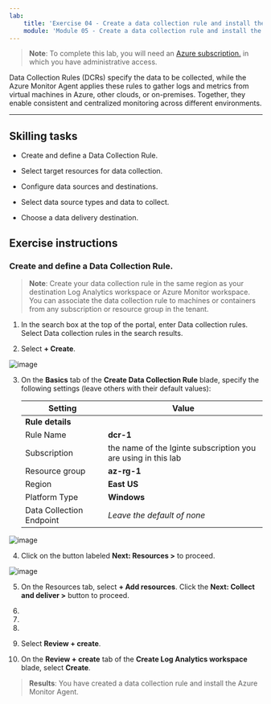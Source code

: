 ```yaml
---
lab:
    title: 'Exercise 04 - Create a data collection rule and install the Azure Monitor Agent'    
    module: 'Module 05 - Create a data collection rule and install the Azure Monitor Agent'
---
```



>**Note**: To complete this lab, you will need an [Azure subscription.](https://azure.microsoft.com/en-us/free/?azure-portal=true) in which you have administrative access. 


Data Collection Rules (DCRs) specify the data to be collected, while the Azure Monitor Agent applies these rules to gather logs and metrics from virtual machines in Azure, other clouds, or on-premises. Together, they enable consistent and centralized monitoring across different environments.

---

## Skilling tasks

- Create and define a Data Collection Rule.

- Select target resources for data collection.
  
- Configure data sources and destinations.

- Select data source types and data to collect.

- Choose a data delivery destination.

## Exercise instructions 

### Create and define a Data Collection Rule.

>**Note**: Create your data collection rule in the same region as your destination Log Analytics workspace or Azure Monitor workspace. You can associate the data collection rule to machines or containers from any subscription or resource group in the tenant. 
   
1. In the search box at the top of the portal, enter Data collection rules. Select Data collection rules in the search results.

2. Select **+ Create**.

![image](https://github.com/user-attachments/assets/e428c441-9d8d-4460-acd9-a97e2aa2b5af)

3. On the **Basics** tab of the **Create Data Collection Rule** blade, specify the following settings (leave others with their default values):

    |Setting|Value|
    |---|---|
    |**Rule details**|
    |Rule Name|**dcr-1**|
    |Subscription|the name of the Iginte subscription you are using in this lab|
    |Resource group|**az-rg-1**|
    |Region|**East US**|
    |Platform Type|**Windows**|
    |Data Collection Endpoint|*Leave the default of none*|

![image](https://github.com/user-attachments/assets/eee884f6-b20f-4d51-9310-6e755746ed9a)   

4. Click on the button labeled **Next: Resources >** to proceed.

![image](https://github.com/user-attachments/assets/0b80b423-1d12-45b7-a1ec-181675712996)

5. On the Resources tab, select **+ Add resources**. Click the **Next: Collect and deliver >** button to proceed.



7.
8.
9.
10. Select **Review + create**.

11. On the **Review + create** tab of the **Create Log Analytics workspace** blade, select **Create**.






> **Results**: You have created a data collection rule and install the Azure Monitor Agent.
